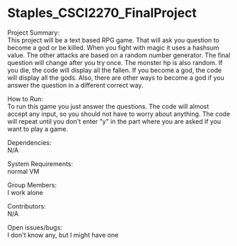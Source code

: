 # Staples_CSCI2270_FinalProject

Project Summary:  
This project will be a text based RPG game. That will ask you question to become a god or be killed.  When you fight with magic it uses a hashsum value.  The other attacks are based on a random number generator.  The final question will change after you try once.  The monster hp is also random.  If you die, the code will display all the fallen.  If you become a god, the code will display all the gods. Also, there are other ways to become a god if you answer the question in a different correct way.

How to Run:  
To run this game you just answer the questions.  The code will almost accept any input, so you should not have to worry about anything.  The code will repeat until you don't enter "y" in the part where you are asked if you want to play a game.

Dependencies:  
N/A

System Requirements:  
normal VM

Group Members:  
I work alone

Contributors:  
N/A

Open issues/bugs:  
I don't know any, but I might have one
